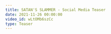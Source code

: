 ```yaml
---
title: SATAN'S SLAMMER - Social Media Teaser
date: 2021-11-26 00:00:00
video_id: wLtOMb6szCc
type: Teaser
---
```

